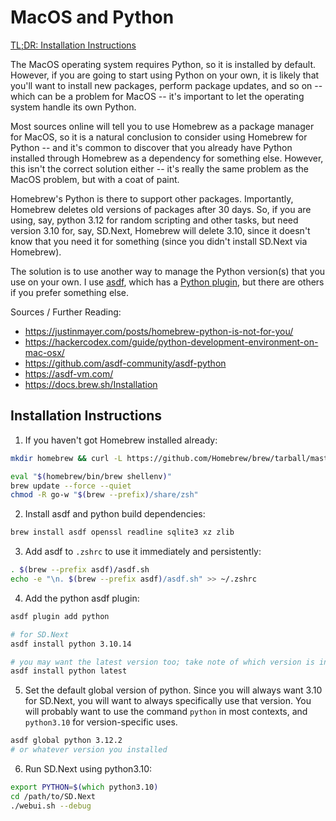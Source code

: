 # MacOS and Python

[TL;DR: Installation Instructions](#installation-instructions)

The MacOS operating system requires Python, so it is installed by default.  However, if you are going to start using Python on your own, it is likely that you'll want to install new packages, perform package updates, and so on -- which can be a problem for MacOS -- it's important to let the operating system handle its own Python.

Most sources online will tell you to use Homebrew as a package manager for MacOS, so it is a natural conclusion to consider using Homebrew for Python -- and it's common to discover that you already have Python installed through Homebrew as a dependency for something else.  However, this isn't the correct solution either -- it's really the same problem as the MacOS problem, but with a coat of paint.

Homebrew's Python is there to support other packages.  Importantly, Homebrew deletes old versions of packages after 30 days.  So, if you are using, say, python 3.12 for random scripting and other tasks, but need version 3.10 for, say, SD.Next, Homebrew will delete 3.10, since it doesn't know that you need it for something (since you didn't install SD.Next via Homebrew).  

The solution is to use another way to manage the Python version(s) that you use on your own.  I use [asdf](https://asdf-vm.com/), which has a [Python plugin](https://github.com/asdf-community/asdf-python), but there are others if you prefer something else.

Sources / Further Reading: 
- <https://justinmayer.com/posts/homebrew-python-is-not-for-you/>
- <https://hackercodex.com/guide/python-development-environment-on-mac-osx/>
- <https://github.com/asdf-community/asdf-python>
- <https://asdf-vm.com/>
- <https://docs.brew.sh/Installation>

## Installation Instructions

1. If you haven't got Homebrew installed already:

```zsh
mkdir homebrew && curl -L https://github.com/Homebrew/brew/tarball/master | tar xz --strip-components 1 -C homebrew

eval "$(homebrew/bin/brew shellenv)"
brew update --force --quiet
chmod -R go-w "$(brew --prefix)/share/zsh"
```

2. Install asdf and python build dependencies:

```zsh
brew install asdf openssl readline sqlite3 xz zlib
```

3. Add asdf to `.zshrc` to use it immediately and persistently:

```zsh
. $(brew --prefix asdf)/asdf.sh
echo -e "\n. $(brew --prefix asdf)/asdf.sh" >> ~/.zshrc
```

4. Add the python asdf plugin:

```zsh
asdf plugin add python

# for SD.Next
asdf install python 3.10.14

# you may want the latest version too; take note of which version is installed
asdf install python latest
```

5. Set the default global version of python. Since you will always want 3.10 for SD.Next, you will want to always specifically use that version.  You will probably want to use the command `python` in most contexts, and `python3.10` for version-specific uses.

```zsh
asdf global python 3.12.2 
# or whatever version you installed
```

6. Run SD.Next using python3.10:

```zsh
export PYTHON=$(which python3.10)
cd /path/to/SD.Next
./webui.sh --debug
```
